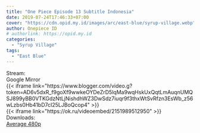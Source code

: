 ```yaml
---
title: "One Piece Episode 13 Subtitle Indonesia"
date: 2019-07-24T17:46:33+07:00
cover: "https://cdn.opid.my.id/images/arc/east-blue/syrup-village.webp" # Optional, cover
author: Onepiece ID
# authorlink: https://opid.my.id
categories:
  - "Syrup Village"
tags:
  - "East Blue"
---
```

<div class="ui menu violet borderless inverted">
  <div class="header item active">
        Stream:
    </div>
  <a class="active item" data-tab="google">
    <i class="google drive icon"></i> Google
  </a>
  <a class="item nounderline" data-tab="mirror">
    <i class="odnoklassniki icon"></i> Mirror
  </a>
</div>
<div class="ui bottom attached tab segment active" style="border:0 !important;" data-tab="google">
  {{< iframe link="https://www.blogger.com/video.g?token=AD6v5dxR_f9goXf9wwkeOYDeZrD5lqMa9wqHskUxQqtLmAuqnUMQSJ899yBB0VTKGdzNtLjNishdhWZ3DwSdz7iuqr9f3thxWtSvRfzn3EsWb_z56wLzbs0Hb41bD7cI25LJBoQcop4" >}}
</div>
<div class="ui bottom attached tab segment" style="border:0 !important;" data-tab="mirror">
  {{< iframe link="https://ok.ru/videoembed/2151989512950" >}}
</div>
<div class="ui menu violet borderless inverted">
  <div class="header item active">
        Downloads:
    </div>
  <a class="item nounderline" href="https://ouo.io/tJ4m3B" target="_blank" rel="dofollow"><i class="google drive icon"></i>
    Average 480p</a>
</div>